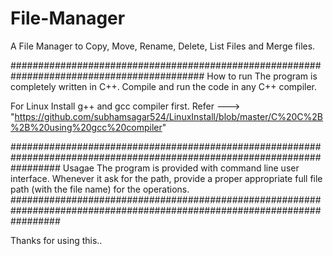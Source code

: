 # File-Manager
A File Manager to Copy, Move, Rename, Delete, List Files and Merge files.

###########################################################################################
How to run
  The program is completely written in C++.
  Compile and run the code in any C++ compiler.
  
  For Linux
    Install g++ and gcc compiler first. Refer ---> "https://github.com/subhamsagar524/LinuxInstall/blob/master/C%20C%2B%2B%20using%20gcc%20compiler"
    
#########################################################################################################################
Usagae
  The program is provided with command line user interface.
  Whenever it ask for the path, provide a proper appropriate full file path (with the file name) for the operations.
#########################################################################################################################

Thanks for using this..
